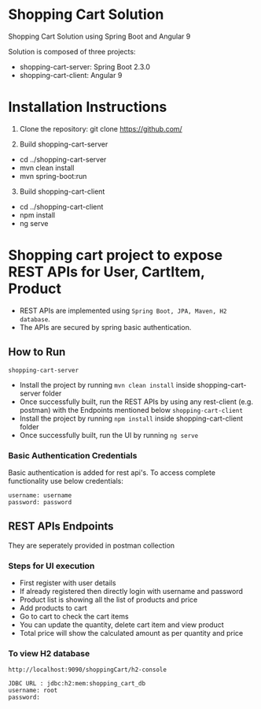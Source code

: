# Shopping Cart Solution
Shopping Cart Solution using Spring Boot and Angular 9

Solution is composed of three projects: 
  * shopping-cart-server: Spring Boot 2.3.0
  * shopping-cart-client: Angular 9
  
# Installation Instructions
 
 1) Clone the repository:
  git clone https://github.com/
  
 2) Build shopping-cart-server
  * cd ../shopping-cart-server
  * mvn clean install
  * mvn spring-boot:run
  
3) Build shopping-cart-client
  * cd ../shopping-cart-client
  * npm install
  * ng serve

# Shopping cart project to expose REST APIs for User, CartItem, Product
* REST APIs are implemented using `Spring Boot, JPA, Maven, H2 database`. 
* The  APIs are secured by spring basic authentication. 

## How to Run
 `shopping-cart-server`
* Install the project by running `mvn clean install` inside shopping-cart-server folder
* Once successfully built, run the REST APIs by using any rest-client (e.g. postman) with the Endpoints mentioned below
 `shopping-cart-client`
 * Install the project by running `npm install` inside shopping-cart-client folder
 * Once successfully built, run the UI by running `ng serve`

### Basic Authentication Credentials
Basic authentication is added for rest api's. To access complete functionality use below credentials:
```
username: username
password: password
```

## REST APIs Endpoints 
 They are seperately provided in postman collection

### Steps for UI execution

 * First register with user details
 * If already registered then directly login with username and password
 * Product list is showing all the list of products and price
 * Add products to cart
 * Go to cart to check the cart items
 * You can update the quantity, delete cart item and view product
 * Total price will show the calculated amount as per quantity and price

### To view H2 database
```
http://localhost:9090/shoppingCart/h2-console

JDBC URL : jdbc:h2:mem:shopping_cart_db
username: root
password:
```

